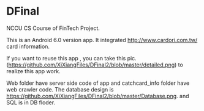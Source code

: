 # DFinal
NCCU CS Course of FinTech Project.

This is an Android 6.0 version app. It integrated http://www.cardori.com.tw/ card information.

If you want to reuse this app , you can take this pic.(https://github.com/XiXiangFiles/DFinal2/blob/master/detailed.png) to realize this app work.

Web folder have server side code of app and catchcard_info folder have web crawler code. The database design is https://github.com/XiXiangFiles/DFinal2/blob/master/Database.png. and SQL is in DB floder.
